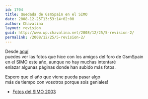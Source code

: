 ```yaml
---
id: 1704
title: Quedada de GsmSpain en el SIMO
date: 2008-12-25T13:53:14+02:00
author: Chavalina
layout: revision
guid: http://www.wp.chavalina.net/2008/12/25/5-revision-2/
permalink: /2008/12/25/5-revision-2/
---
```

<p align="left">
  Desde <a href="galerias/simo2003/thumbs.htm" target="_blank">aqu&iacute;</a><br /> puedes ver las fotos que hice con los amigos del foro de GsmSpain<br /> en el SIMO este a&ntilde;o, aunque no hay muchas intentar&eacute;<br /> enlazar algunas p&aacute;ginas donde han subido m&aacute;s fotos.
</p>

<p align="left">
  Espero que el a&ntilde;o que viene pueda pasar algo<br /> m&aacute;s de tiempo con vosotros porque sois geniales!
</p>

  * <a href="galerias/simo2003/thumbs.htm" target="_blank">Fotos del SIMO 2003</a>